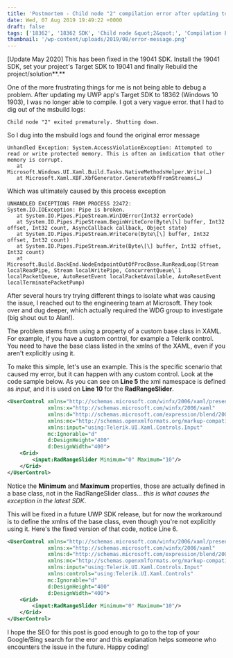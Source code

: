 ```yaml
---
title: 'Postmortem - Child node "2" compilation error after updating to 18362 SDK'
date: Wed, 07 Aug 2019 19:49:22 +0000
draft: false
tags: ['18362', '18362 SDK', 'Child node &quot;2&quot;', 'Compilation Error', 'Compile Error', 'MSBuild', 'SDK18362', 'tutorial', 'UWP', 'UWP Error', 'visual studio', 'Visual Studio 2019', 'XAML Error']
thumbnail: '/wp-content/uploads/2019/08/error-message.png'
---
```


\[Update May 2020\] This has been fixed in the 19041 SDK. Install the 19041 SDK, set your project's Target SDK to 19041 and finally Rebuild the project/solution**.**

One of the more frustrating things for me is not being able to debug a problem. After updating my UWP app's Target SDK to 18362 (Windows 10 1903), I was no longer able to compile. I got a very vague error. that I had to dig out of the msbuild logs:

```
Child node "2" exited prematurely. Shutting down. 
```

So I dug into the msbuild logs and found the original error message

```
Unhandled Exception: System.AccessViolationException: Attempted to read or write protected memory. This is often an indication that other memory is corrupt.
   at Microsoft.Windows.UI.Xaml.Build.Tasks.NativeMethodsHelper.Write(…)
   at Microsoft.Xaml.XBF.XbfGenerator.GenerateXbfFromStreams(…)
```

Which was ultimately caused by this process exception

```
UNHANDLED EXCEPTIONS FROM PROCESS 22472:
System.IO.IOException: Pipe is broken.
   at System.IO.Pipes.PipeStream.WinIOError(Int32 errorCode)
   at System.IO.Pipes.PipeStream.BeginWriteCore(Byte\[\] buffer, Int32 offset, Int32 count, AsyncCallback callback, Object state)
   at System.IO.Pipes.PipeStream.WriteCore(Byte\[\] buffer, Int32 offset, Int32 count)
   at System.IO.Pipes.PipeStream.Write(Byte\[\] buffer, Int32 offset, Int32 count)
   at Microsoft.Build.BackEnd.NodeEndpointOutOfProcBase.RunReadLoop(Stream localReadPipe, Stream localWritePipe, ConcurrentQueue\`1 localPacketQueue, AutoResetEvent localPacketAvailable, AutoResetEvent localTerminatePacketPump)
```

After several hours try trying different things to isolate what was causing the issue, I reached out to the engineering team at Microsoft. They took over and dug deeper, which actually required the WDG group to investigate (big shout out to Alan!).

The problem stems from using a property of a custom base class in XAML. For example, if you have a custom control, for example a Telerik control. You need to have the base class listed in the xmlns of the XAML, even if you aren't explicitly using it.

To make this simple, let's use an example. This is the specific scenario that caused my error, but it can happen with any custom control. Look at the code sample below. As you can see on **Line 5** the xml namespace is defined as _input_, and it is used on **Line 10** for the **RadRangeSlider**.

```xml
<UserControl xmlns="http://schemas.microsoft.com/winfx/2006/xaml/presentation"
             xmlns:x="http://schemas.microsoft.com/winfx/2006/xaml"
             xmlns:d="http://schemas.microsoft.com/expression/blend/2008"
             xmlns:mc="http://schemas.openxmlformats.org/markup-compatibility/2006"
             xmlns:input="using:Telerik.UI.Xaml.Controls.Input"
             mc:Ignorable="d"
             d:DesignHeight="400"
             d:DesignWidth="400">
    <Grid>
        <input:RadRangeSlider Minimum="0" Maximum="10"/>
    </Grid>
</UserControl>
```

Notice the **Minimum** and **Maximum** properties, those are actually defined in a base class, not in the RadRangeSlider class... _this is what causes the exception in the latest SDK_.

This will be fixed in a future UWP SDK release, but for now the workaround is to define the xmlns of the base class, even though you're not explicitly using it. Here's the fixed version of that code, notice Line 6.

```xml
<UserControl xmlns="http://schemas.microsoft.com/winfx/2006/xaml/presentation"
             xmlns:x="http://schemas.microsoft.com/winfx/2006/xaml"
             xmlns:d="http://schemas.microsoft.com/expression/blend/2008"
             xmlns:mc="http://schemas.openxmlformats.org/markup-compatibility/2006"
             xmlns:input="using:Telerik.UI.Xaml.Controls.Input"
             xmlns:controls="using:Telerik.UI.Xaml.Controls"
             mc:Ignorable="d"
             d:DesignHeight="400"
             d:DesignWidth="400">
    <Grid>
        <input:RadRangeSlider Minimum="0" Maximum="10"/>
    </Grid>
</UserControl>
```

I hope the SEO for this post is good enough to go to the top of your Google/Bing search for the eror and this explanation helps someone who encounters the issue in the future. Happy coding!